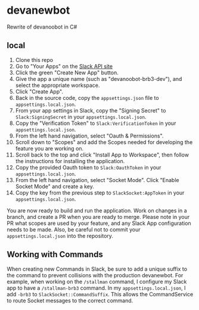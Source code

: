 # devanewbot

Rewrite of devanoobot in C#

## local

1. Clone this repo
2. Go to "Your Apps" on the [Slack API site](https://api.slack.com/apps)
3. Click the green "Create New App" button.
4. Give the app a unique name (such as "devanoobot-brb3-dev"), and select the appropriate workspace.
5. Click "Create App".
6. Back in the source code, copy the `appsettings.json` file to `appsettings.local.json`.
7. From your app settings in Slack, copy the "Signing Secret" to `Slack:SigningSecret` in your
`appsettings.local.json`.
8. Copy the "Verification Token" to `Slack:VerificationToken` in your `appsettings.local.json`.
9. From the left hand navigation, select "Oauth & Permissions".
10. Scroll down to "Scopes" and add the Scopes needed for developing the feature you are working on.
11. Scroll back to the top and click "Install App to Workspace", then follow the instructions for installing the
application.
12. Copy the provided Oauth token to `Slack:OauthToken` in your `appsettings.local.json`.
13. From the left hand navigation, select "Socket Mode". Click "Enable Socket Mode" and create a key.
14. Copy the key from the previous step to `SlackSocket:AppToken` in your `appsettings.local.json`.

You are now ready to build and run the application.
Work on changes in a branch, and create a PR when you are ready to merge.
Please note in your PR what scopes are used by your feature, and any Slack App configuration needs to be made.
Also, be careful not to commit your `appsettings.local.json` into the repository.

## Working with Commands

When creating new Commands in Slack, be sure to add a unique suffix to the command to prevent collisions with
the production devanewbot. For example, when working on the `/stallman` command, I configure my Slack app to have
a `/stallman-brb3` command. In my `appsettings.local.json`, I add `-brb3` to `SlackSocket::CommandSuffix`.
This allows the CommandService to route Socket messages to the correct command.
